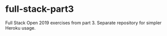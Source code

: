 # full-stack-part3
Full Stack Open 2019 exercises from part 3. Separate repository for simpler Heroku usage.
